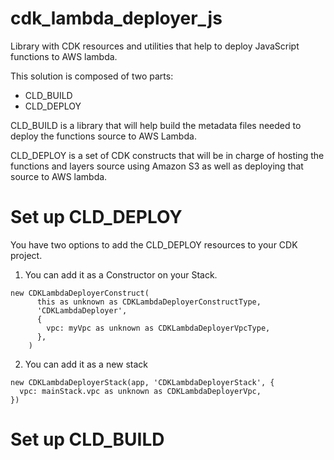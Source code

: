 # cdk_lambda_deployer_js
Library with CDK resources and utilities that help to deploy JavaScript functions to AWS lambda.

This solution is composed of two parts: 
* CLD_BUILD
* CLD_DEPLOY

CLD_BUILD is a library that will help build the metadata files needed to deploy the functions source to AWS Lambda.

CLD_DEPLOY is a set of CDK constructs that will be in charge of hosting the functions and layers source
using Amazon S3 as well as deploying that source to AWS lambda.

# Set up CLD_DEPLOY

You have two options to add the CLD_DEPLOY resources to your CDK project.

1. You can add it as a Constructor on your Stack.
```
new CDKLambdaDeployerConstruct(
      this as unknown as CDKLambdaDeployerConstructType,
      'CDKLambdaDeployer',
      {
        vpc: myVpc as unknown as CDKLambdaDeployerVpcType,
      },
    )
```

2. You can add it as a new stack

``` 
new CDKLambdaDeployerStack(app, 'CDKLambdaDeployerStack', {
  vpc: mainStack.vpc as unknown as CDKLambdaDeployerVpc,
}) 
```

# Set up CLD_BUILD
